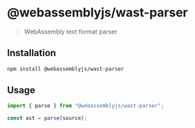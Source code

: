 # @webassemblyjs/wast-parser

> WebAssembly text format parser

## Installation

```sh
npm install @webassemblyjs/wast-parser
```

## Usage

```js
import { parse } from "@webassemblyjs/wast-parser";

const ast = parse(source);
```

